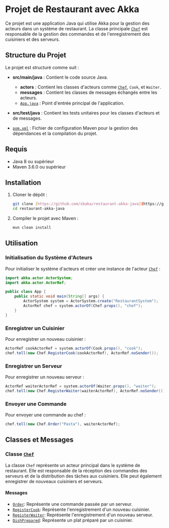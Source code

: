 # Projet de Restaurant avec Akka

Ce projet est une application Java qui utilise Akka pour la gestion des acteurs dans un système de restaurant. La classe principale [`Chef`](main/src/main/java/com/restaurant/akka/Chef.java) est responsable de la gestion des commandes et de l'enregistrement des cuisiniers et des serveurs.

## Structure du Projet

Le projet est structuré comme suit :

- **src/main/java** : Contient le code source Java.

  - **actors** : Contient les classes d'acteurs comme [`Chef`](main/src/main/java/com/restaurant/akka/Chef.java), `Cook`, et `Waiter`.
  - **messages** : Contient les classes de messages échangés entre les acteurs.
  - [`App.java`](main/src/main/java/com/restaurant/akka/App.java) : Point d'entrée principal de l'application.

- **src/test/java** : Contient les tests unitaires pour les classes d'acteurs et de messages.

- [`pom.xml`](main/pom.xml) : Fichier de configuration Maven pour la gestion des dépendances et la compilation du projet.

## Requis

- Java 8 ou supérieur
- Maven 3.6.0 ou supérieur

## Installation

1. Cloner le dépôt :

   ```sh
   git clone [https://github.com/sbaka/restaurant-akka-java](https://github.com/sbaka/restaurant-akka-java)
   cd restaurant-akka-java
   ```

2. Compiler le projet avec Maven :

   ```sh
   mvn clean install
   ```

## Utilisation

### Initialisation du Système d'Acteurs

Pour initialiser le système d'acteurs et créer une instance de l'acteur [`Chef`](main/src/main/java/com/restaurant/akka/Chef.java) :

```java
import akka.actor.ActorSystem;
import akka.actor.ActorRef;

public class App {
    public static void main(String[] args) {
        ActorSystem system = ActorSystem.create("RestaurantSystem");
        ActorRef chef = system.actorOf(Chef.props(), "chef");
    }
}
```

### Enregistrer un Cuisinier

Pour enregistrer un nouveau cuisinier :

```java
ActorRef cookActorRef = system.actorOf(Cook.props(), "cook");
chef.tell(new Chef.RegisterCook(cookActorRef), ActorRef.noSender());
```

### Enregistrer un Serveur

Pour enregistrer un nouveau serveur :

```java
ActorRef waiterActorRef = system.actorOf(Waiter.props(), "waiter");
chef.tell(new Chef.RegisterWaiter(waiterActorRef), ActorRef.noSender());
```

### Envoyer une Commande

Pour envoyer une commande au chef :

```java
chef.tell(new Chef.Order("Pasta"), waiterActorRef);
```

## Classes et Messages

### Classe [`Chef`](main/src/main/java/com/restaurant/akka/Chef.java)

La classe `Chef` représente un acteur principal dans le système de restaurant. Elle est responsable de la réception des commandes des serveurs et de la distribution des tâches aux cuisiniers. Elle peut également enregistrer de nouveaux cuisiniers et serveurs.

#### Messages

- [`Order`](main/src/main/java/com/restaurant/akka/Chef.java#L78): Représente une commande passée par un serveur.
- [`RegisterCook`](main/src/main/java/com/restaurant/akka/Chef.java#L88): Représente l'enregistrement d'un nouveau cuisinier.
- [`RegisterWaiter`](main/src/main/java/com/restaurant/akka/Chef.java#L98): Représente l'enregistrement d'un nouveau serveur.
- [`DishPrepared`](main/src/main/java/com/restaurant/akka/Chef.java#L108): Représente un plat préparé par un cuisinier.
